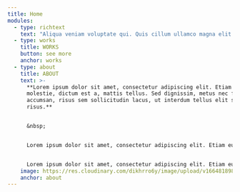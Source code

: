 ```yaml
---
title: Home
modules:
  - type: richtext
    text: "Aliqua veniam voluptate qui. Quis cillum ullamco magna elit. Excepteur officia elit esse minim. Veniam cillum ullamco aliquip minim irure deserunt aliqua. Adipisicing excepteur non deserunt non commodo laborum. Dolore est non consectetur ea do aliquip ex duis minim officia amet. Ad ea veniam consectetur culpa amet magna amet officia minim proident irure laboris aliquip adipisicing. Culpa id cupidatat mollit proident deserunt cillum fugiat dolor. Id incididunt laboris eiusmod aliquip incididunt quis ex. Consequat ut voluptate mollit eu magna voluptate pariatur commodo magna excepteur mollit non"
  - type: works
    title: WORKS
    button: see more
    anchor: works
  - type: about
    title: ABOUT
    text: >-
      **Lorem ipsum dolor sit amet, consectetur adipiscing elit. Etiam eu turpis
      molestie, dictum est a, mattis tellus. Sed dignissim, metus nec fringilla
      accumsan, risus sem sollicitudin lacus, ut interdum tellus elit sed
      risus.**


      &nbsp;


      Lorem ipsum dolor sit amet, consectetur adipiscing elit. Etiam eu turpis molestie, dictum est a, mattis tellus. Sed dignissim, metus nec fringilla accumsan, risus sem sollicitudin lacus, ut interdum tellus elit sed risus. Maecenas eget condimentum velit, sit amet feugiat lectus. 


      Lorem ipsum dolor sit amet, consectetur adipiscing elit. Etiam eu turpis molestie, dictum est a, mattis tellus. Sed dignissim, metus nec fringilla accumsan, risus sem sollicitudin lacus, ut interdum tellus elit sed risus. Maecenas eget condimentum velit, sit amet feugiat lectus.
    image: https://res.cloudinary.com/dikhrro6y/image/upload/v1664818982/dog.jpg
    anchor: about
---
```

